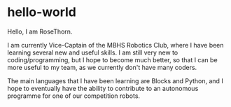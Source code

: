 # hello-world
Hello, I am RoseThorn.

I am currently Vice-Captain of the MBHS Robotics Club, where I have been learning several new and useful skills.
I am still very new to coding/programming, but I hope to become much better, so that I can be more useful to my team, as we currently don't have many coders.

The main languages that I have been learning are Blocks and Python, and I hope to eventually have the ability to contribute to an autonomous programme for one of our competition robots.
